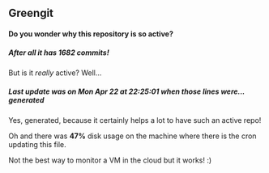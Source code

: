 ## Greengit

#### Do you wonder why this repository is so active?

##### After all it has 1682 commits!

But is it *really* active? Well...

##### Last update was on Mon Apr 22 at 22:25:01 when those lines were... generated

Yes, generated, because it certainly helps a lot to have such an active repo!

Oh and there was **47%** disk usage on the machine
where there is the cron updating this file.

Not the best way to monitor a VM in the cloud but it works! :)
